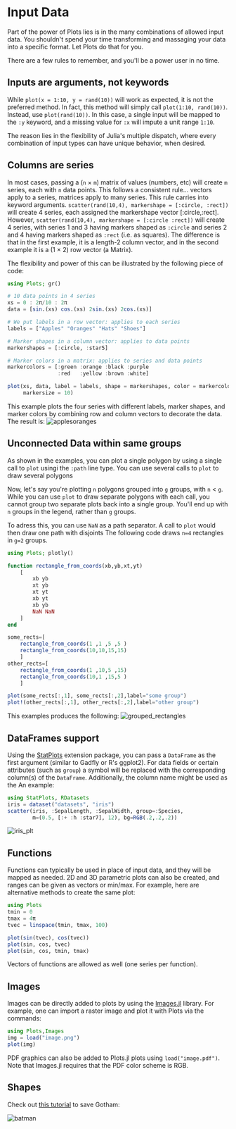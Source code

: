 # Input Data

Part of the power of Plots lies is in the many combinations of allowed input data.
You shouldn't spend your time transforming and massaging your data into a specific format.
Let Plots do that for you.

There are a few rules to remember, and you'll be a power user in no time.

## Inputs are arguments, not keywords

While `plot(x = 1:10, y = rand(10))` will work as expected, it is not the preferred method.  In fact,
this method will simply call `plot(1:10, rand(10))`.  Instead,
use `plot(rand(10))`.  In this case, a single input will be mapped to the `:y` keyword, and a missing
value for `:x` will impute a unit range `1:10`.

The reason lies in the flexibility of Julia's multiple dispatch, where every combination of input types
can have unique behavior, when desired.

## Columns are series

In most cases, passing a (`n` × `m`) matrix of values (numbers, etc) will create `m` series, each with `n` data points.  This follows a consistent rule… vectors apply to a series, matrices apply to many series.  This rule carries into keyword arguments.  `scatter(rand(10,4), markershape = [:circle, :rect])` will create 4 series, each assigned the markershape vector [:circle,:rect].  However, `scatter(rand(10,4), markershape = [:circle :rect])` will create 4 series, with series 1 and 3 having markers shaped as `:circle` and series 2 and 4 having markers shaped as `:rect` (i.e. as squares).  The difference is that in the first example, it is a length-2 column vector, and in the second example it is a (1 × 2) row vector (a Matrix).

The flexibility and power of this can be illustrated by the following piece of code:
```julia
using Plots; gr()

# 10 data points in 4 series
xs = 0 : 2π/10 : 2π
data = [sin.(xs) cos.(xs) 2sin.(xs) 2cos.(xs)]

# We put labels in a row vector: applies to each series
labels = ["Apples" "Oranges" "Hats" "Shoes"]

# Marker shapes in a column vector: applies to data points
markershapes = [:circle, :star5]

# Marker colors in a matrix: applies to series and data points
markercolors = [:green :orange :black :purple
                :red   :yellow :brown :white]

plot(xs, data, label = labels, shape = markershapes, color = markercolors,
     markersize = 10)
```
This example plots the four series with different labels, marker shapes, and marker colors by combining row and column vectors to decorate the data.  The result is:
![applesoranges](examples/img/applesoranges.png)

## Unconnected Data within same groups

As shown in the examples, you can plot a single polygon by using a single call to `plot` usingi the `:path` line type. You can use several calls to `plot` to draw several polygons

Now, let's say you're plotting `n` polygons grouped into `g` groups, with `n` < `g`. While you can use `plot` to draw separate polygons with each call, you cannot group two separate plots back into a single group. You'll end up with `n` groups in the legend, rather than `g` groups.

To adress this, you can use `NaN` as a path separator. A call to `plot` would then draw one path with disjoints The following code draws `n=4` rectangles in `g=2` groups.

```julia
using Plots; plotly()

function rectangle_from_coords(xb,yb,xt,yt)
	[
		xb yb
		xt yb
		xt yt
		xb yt
		xb yb
		NaN NaN
	]
end

some_rects=[
	rectangle_from_coords(1 ,1 ,5 ,5 )
	rectangle_from_coords(10,10,15,15)
	]
other_rects=[
	rectangle_from_coords(1 ,10,5 ,15)
	rectangle_from_coords(10,1 ,15,5 )
	]

plot(some_rects[:,1], some_rects[:,2],label="some group")
plot!(other_rects[:,1], other_rects[:,2],label="other group")
```
This examples produces the following:
![grouped_rectangles](examples/img/grouped_polygons.png)

## DataFrames support

Using the [StatPlots](https://github.com/JuliaPlots/StatPlots.jl) extension package, you can pass a `DataFrame` as the first argument (similar to Gadfly or R's ggplot2).  For data fields or certain attributes (such as `group`) a symbol will be replaced with the corresponding column(s) of the `DataFrame`.  Additionally, the column name might be used as the   An example:

```julia
using StatPlots, RDatasets
iris = dataset("datasets", "iris")
scatter(iris, :SepalLength, :SepalWidth, group=:Species,
        m=(0.5, [:+ :h :star7], 12), bg=RGB(.2,.2,.2))
```

![iris_plt](https://cloud.githubusercontent.com/assets/933338/19221014/9bb6ad18-8e08-11e6-9030-9037352e3119.png)

## Functions

Functions can typically be used in place of input data, and they will be mapped as needed. 2D and 3D parametric plots can also be created, and ranges can be given as vectors or min/max.  For example, here are alternative methods to create the same plot:

```julia
using Plots
tmin = 0
tmax = 4π
tvec = linspace(tmin, tmax, 100)

plot(sin(tvec), cos(tvec))
plot(sin, cos, tvec)
plot(sin, cos, tmin, tmax)
```

Vectors of functions are allowed as well (one series per function).

## Images

Images can be directly added to plots by using the [Images.jl](https://github.com/timholy/Images.jl) library. For example, one can import a raster image and plot it with Plots via the commands:

```julia
using Plots,Images
img = load("image.png")
plot(img)
```

PDF graphics can also be added to Plots.jl plots using `load("image.pdf")`. Note that Images.jl requires that the PDF color scheme is RGB.

## Shapes

Check out [this tutorial](https://github.com/tbreloff/ExamplePlots.jl/blob/master/notebooks/batman.ipynb) to save Gotham:

![batman](examples/img/batman.png)

